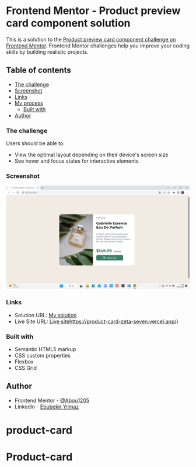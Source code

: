 # Frontend Mentor - Product preview card component solution

This is a solution to the [Product preview card component challenge on Frontend Mentor](https://www.frontendmentor.io/challenges/product-preview-card-component-GO7UmttRfa). Frontend Mentor challenges help you improve your coding skills by building realistic projects. 

## Table of contents

- [The challenge](#the-challenge)
- [Screenshot](#screenshot)
- [Links](#links)
- [My process](#my-process)
  - [Built with](#built-with)
- [Author](#author)



### The challenge

Users should be able to:

- View the optimal layout depending on their device's screen size
- See hover and focus states for interactive elements

### Screenshot

![](./images/product.png)


### Links

- Solution URL: [My solution](https://www.frontendmentor.io/solutions/product-preview-card-component-02IQuoWmdl)
- Live Site URL: [Live site](https://product-card-zeta-seven.vercel.app/)https://product-card-zeta-seven.vercel.app/)


### Built with

- Semantic HTML5 markup
- CSS custom properties
- Flexbox
- CSS Grid



## Author

- Frontend Mentor - [@Abou1205](https://www.frontendmentor.io/profile/Abou1205)
- Linkedln - [Ebubekir Yılmaz](https://www.linkedin.com/in/ebubekir-yilmaz/)
# product-card
# Product-card
